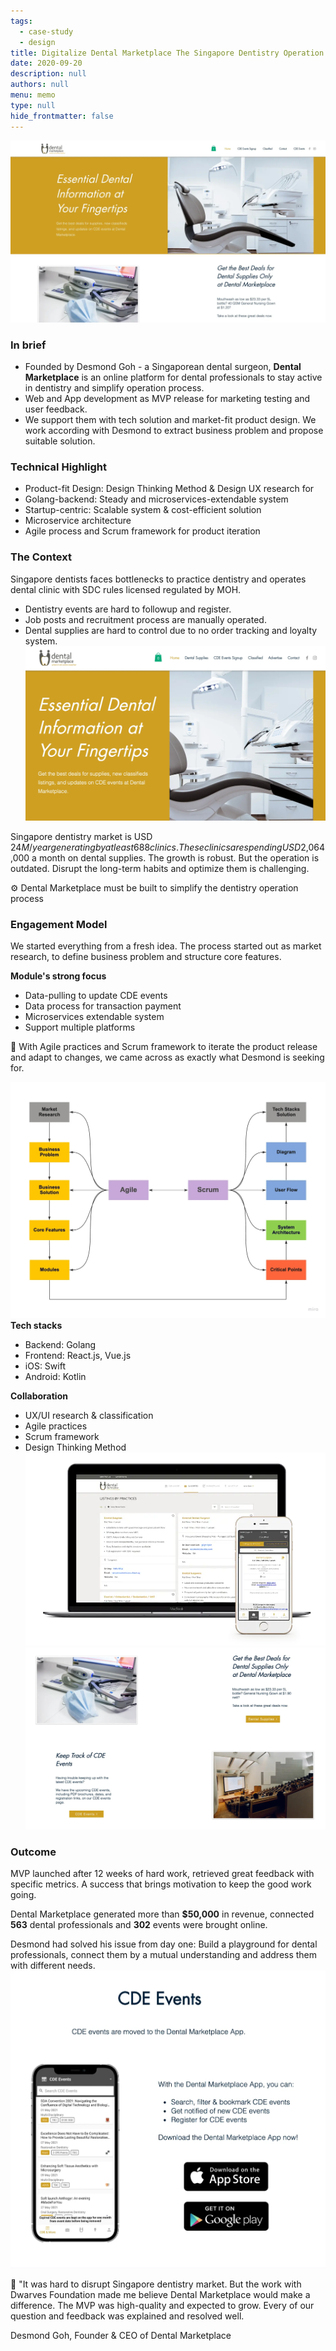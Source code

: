 ```yaml
---
tags: 
  - case-study
  - design
title: Digitalize Dental Marketplace The Singapore Dentistry Operation Process
date: 2020-09-20
description: null
authors: null
menu: memo
type: null
hide_frontmatter: false
---
```


![](assets/digitalize-dental-marketplace---the-singapore-dentistry-operation-process_750273299ccf35fa1955d76bec350c9e_md5.webp)

### In brief
* Founded by Desmond Goh - a Singaporean dental surgeon, **Dental Marketplace** is an online platform for dental professionals to stay active in dentistry and simplify operation process.
* Web and App development as MVP release for marketing testing and user feedback.
* We support them with tech solution and market-fit product design. We work according with Desmond to extract business problem and propose suitable solution.

### Technical Highlight
* Product-fit Design: Design Thinking Method & Design UX research for 
* Golang-backend: Steady and microservices-extendable system
* Startup-centric: Scalable system & cost-efficient solution
* Microservice architecture 
* Agile process and Scrum framework for product iteration

### The Context
Singapore dentists faces bottlenecks to practice dentistry and operates dental clinic with SDC rules licensed regulated by MOH. 

* Dentistry events are hard to followup and register.
* Job posts and recruitment process are manually operated.
* Dental supplies are hard to control due to no order tracking and loyalty system. 
![](assets/digitalize-dental-marketplace---the-singapore-dentistry-operation-process_0a64a21eed5328c78fabbc3310ad4dd0_md5.webp)

Singapore dentistry market is USD $24M/ year generating by at least 688 clinics. These clinics are spending USD$2,064,000 a month on dental supplies. The growth is robust. But the operation is outdated. Disrupt the long-term habits and optimize them is challenging.

⚙ Dental Marketplace must be built to simplify the dentistry operation process

### Engagement Model
We started everything from a fresh idea. The process started out as market research, to define business problem and structure core features. 

**Module's strong focus**
* Data-pulling to update CDE events
* Data process for transaction payment
* Microservices extendable system
* Support multiple platforms

📍 With Agile practices and Scrum framework to iterate the product release and adapt to changes, we came across as exactly what Desmond is seeking for. 

![](assets/digitalize-dental-marketplace---the-singapore-dentistry-operation-process_ab7ac6266fe7ab7df8050695751d996c_md5.webp)
**Tech stacks**
* Backend: Golang
* Frontend: React.js, Vue.js
* iOS: Swift 
* Android: Kotlin

**Collaboration**
* UX/UI research & classification
* Agile practices
* Scrum framework
* Design Thinking Method
![](assets/digitalize-dental-marketplace---the-singapore-dentistry-operation-process_32cdb72ad303446c1735a18d08137f1b_md5.webp)
![](assets/digitalize-dental-marketplace---the-singapore-dentistry-operation-process_5241af2f0c67f40f4385917da088a7d7_md5.webp)

### Outcome
MVP launched after 12 weeks of hard work, retrieved great feedback with specific metrics. A success that brings motivation to keep the good work going.

Dental Marketplace generated more than **$50,000** in revenue, connected **563** dental professionals and **302** events were brought online.

Desmond had solved his issue from day one: Build a playground for dental professionals, connect them by a mutual understanding and address them with different needs.
![](assets/digitalize-dental-marketplace---the-singapore-dentistry-operation-process_99617c82d4309f4529b87fa9be52e0cb_md5.webp)

💬 "It was hard to disrupt Singapore dentistry market. But the work  with Dwarves Foundation made me believe Dental Marketplace would make a difference. The MVP was high-quality and expected to grow. Every of our question and feedback was explained and resolved well. 

Desmond Goh, Founder & CEO of Dental Marketplace